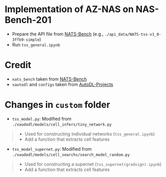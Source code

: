 # Implementation of AZ-NAS on NAS-Bench-201
- Prepare the API file from [NATS-Bench](https://github.com/D-X-Y/NATS-Bench/tree/1d4a304ad1906aa5866563438fcbf0d624b7eda2) (e.g., `./api_data/NATS-tss-v1_0-3ffb9-simple`)
- Run `tss_general.ipynb`

# Credit
- `nats_bench` taken from [NATS-Bench](https://github.com/D-X-Y/NATS-Bench/tree/1d4a304ad1906aa5866563438fcbf0d624b7eda2)
- `xautodl` and `configs` taken from [AutoDL-Projects](https://github.com/D-X-Y/AutoDL-Projects/tree/f46486e21b71ae6459a700be720d7648b5429569)

# Changes in `custom` folder
- `tss_model.py`: Modified from `./xaudodl/models/cell_infers/tiny_network.py`
> *  Used for constructing individual networks (`tss_general.ipynb`)
> *  Add a function that extracts cell features

- `tss_model_supernet.py`: Modified from `./xaudodl/models/cell_searchs/search_model_random.py`
> *  Used for constructing a supernet (`tss_supernet(gradsign).ipynb`)
> *  Add a function that extracts cell features